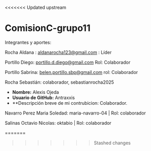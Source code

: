 <<<<<<< Updated upstream
# ComisionC-grupo11







Integrantes y aportes:



Rocha Aldana : aldanarocha123@gmail.com :  Líder

Portillo Diego: portillo.d.diego@gmail.com Rol: Colaborador

Portillo Sabrina: belen.portillo.sbp@gmail.com  rol: Colaborador

Rocha Sebastián: colaborador, sebastianrocha2025









* **Nombre:** Alexis Ojeda
* **Usuario de GitHub:** Antraxxis
* \*\*Descripción breve de mi contrubicion: Colaborador.





Navarro Perez Maria Soledad: maria-navarro-04 | Rol: colaborador

Salinas Octavio Nicolas: oktabio | Rol: colaborador

=======
>>>>>>> Stashed changes
